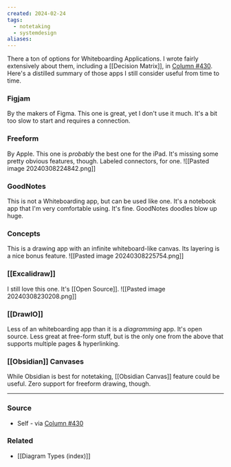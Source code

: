 ```yaml
---
created: 2024-02-24
tags:
  - notetaking
  - systemdesign
aliases:
---
```

There a ton of options for Whiteboarding Applications. I wrote fairly extensively about them, including a [[Decision Matrix]], in [Column #430](https://aarongilly.com/430/). Here's a distilled summary of those apps I still consider useful from time to time.

### Figjam
By the makers of Figma. This one is great, yet I don't use it much. It's a bit too slow to start and requires a connection.
### Freeform
By Apple. This one is *probably* the best one for the iPad. It's missing some pretty obvious features, though. Labeled connectors, for one.
![[Pasted image 20240308224842.png]]
### GoodNotes
This is not a Whiteboarding app, but can be used like one. It's a notebook app that I'm very comfortable using. It's fine.
GoodNotes doodles blow up huge.
### Concepts
This is a drawing app with an infinite whiteboard-like canvas. Its layering is a nice bonus feature. 
![[Pasted image 20240308225754.png]]
### [[Excalidraw]]
I still love this one. It's [[Open Source]].
![[Pasted image 20240308230208.png]]
### [[DrawIO]]
Less of an whiteboarding app than it is a *diagramming* app. It's open source. Less great at free-form stuff, but is the only one from the above that supports multiple pages & hyperlinking.

### [[Obsidian]] Canvases
While Obsidian is best for notetaking, [[Obsidian Canvas]] feature could be useful. Zero support for freeform drawing, though.
****
### Source
- Self - via [Column #430](https://aarongilly.com/430/)
### Related
- [[Diagram Types (index)]]